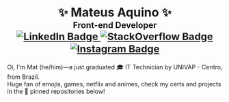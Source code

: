 <h1 align="center">✨ Mateus Aquino ✨<br/>
  <sup>
    <sup>Front-end Developer</sup>
    <br/>
    <a href="https://www.linkedin.com/in/mateusaquino/">
      <img alt="LinkedIn Badge" src="https://img.shields.io/badge/-LinkedIn-blue?&logo=Linkedin&logoColor=fefefe"/>
    </a>
    <a href="https://stackoverflow.com/users/7225971/mateus?tab=profile">
      <img alt="StackOverflow Badge" src="https://img.shields.io/badge/-StackOverflow-ef8236?&logoColor=fefefe&logo=StackOverflow"/>
    </a>
    <a href="https://www.instagram.com/mateusakino/">
      <img alt="Instagram Badge" src="https://img.shields.io/badge/-Instagram-8134af?&logoColor=fefefe&logo=instagram"/>
    </a>
  </sup>
</h1>
<p>
  Oi, I'm Mat (he/him)—a just graduated 🎓 IT Technician by UNIVAP - Centro, from Brazil.<br/>
  Huge fan of emojis, games, netflix and animes, check my certs and projects in the 📌 pinned repositories below!
<p>
